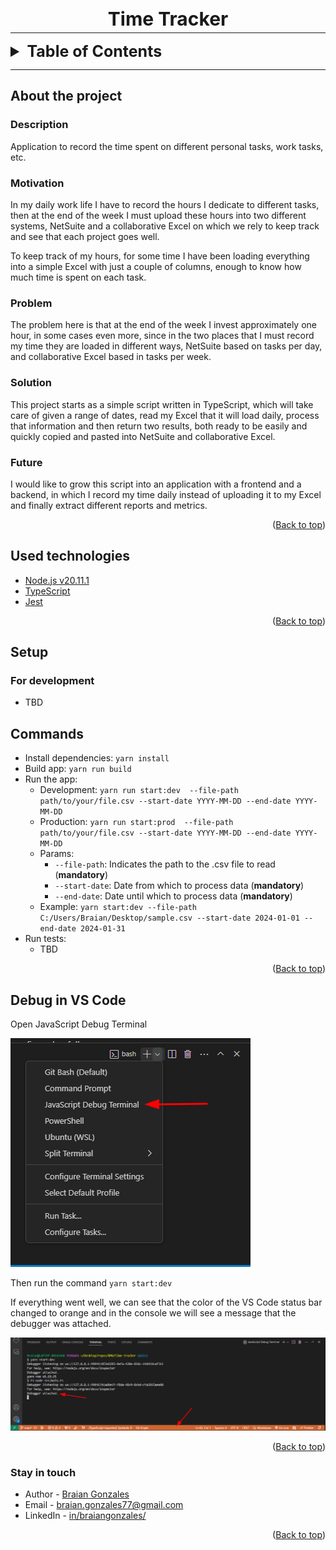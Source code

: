 <h1 style="text-align: center; margin-bottom: -10px; font-size: 30px;"><strong>Time Tracker</strong></h1>

---

<div id="top"></div>

<details>
  <summary style="font-size: 25px"><strong>Table of Contents</strong></summary>
  <ol>
    <li><a href="#about-the-project">About the project</a></li>
    <li><a href="#used-technologies">Used technologies</a></li>
    <li>
      <a href="#setup">Setup</a>
      <ul>
        <li><a href="#for-development">For development</a></li>
      </ul>
    </li>
    <li>
      <a href="#commands">Commands</a>
    </li>
    <li>
      <a href="#debug-in-vs-code">Debug in VS Code</a>
    </li>
    <li><a href="#stay-in-touch">Stay in touch</a></li>
  </ol>
</details>

---

## __About the project__

### __Description__
Application to record the time spent on different personal tasks, work tasks, etc.

### __Motivation__
In my daily work life I have to record the hours I dedicate to different tasks, then at the end of the week I must upload these hours into two different systems, NetSuite and a collaborative Excel on which we rely to keep track and see that each project goes well.

To keep track of my hours, for some time I have been loading everything into a simple Excel with just a couple of columns, enough to know how much time is spent on each task.

### __Problem__
The problem here is that at the end of the week I invest approximately one hour, in some cases even more, since in the two places that I must record my time they are loaded in different ways, NetSuite based on tasks per day, and collaborative Excel based in tasks per week.

### __Solution__
This project starts as a simple script written in TypeScript, which will take care of given a range of dates, read my Excel that it will load daily, process that information and then return two results, both ready to be easily and quickly copied and pasted into NetSuite and collaborative Excel.

### __Future__
I would like to grow this script into an application with a frontend and a backend, in which I record my time daily instead of uploading it to my Excel and finally extract different reports and metrics.

<p align="right">(<a href="#top">Back to top</a>)</p>

## __Used technologies__

- [Node.js v20.11.1](https://nodejs.org/es/)
- [TypeScript](https://www.typescriptlang.org/)
- [Jest](https://jestjs.io/)

<p align="right">(<a href="#top">Back to top</a>)</p>

## __Setup__

### __For development__
- TBD

## Commands
- Install dependencies: `yarn install`
- Build app: `yarn run build`
- Run the app: 
  - Development: `yarn run start:dev  --file-path path/to/your/file.csv --start-date YYYY-MM-DD --end-date YYYY-MM-DD`
  - Production: `yarn run start:prod  --file-path path/to/your/file.csv --start-date YYYY-MM-DD --end-date YYYY-MM-DD`
  - Params:
    - `--file-path`: Indicates the path to the .csv file to read (__mandatory__)
    - `--start-date`: Date from which to process data (__mandatory__)
    - `--end-date`: Date until which to process data (__mandatory__)
  - Example: `yarn start:dev --file-path C:/Users/Braian/Desktop/sample.csv --start-date 2024-01-01 --end-date 2024-01-31`
- Run tests: 
  - TBD

<p align="right">(<a href="#top">Back to top</a>)</p>

## Debug in VS Code
Open JavaScript Debug Terminal

![Open JavaScript Debug Terminal](/docs/images/open-javascript-debug-terminal.png)

Then run the command `yarn start:dev`

If everything went well, we can see that the color of the VS Code status bar changed to orange and in the console we will see a message that the debugger was attached.

![Result of attach debugger](/docs/images/result-of-attach-debugger.png)

<p align="right">(<a href="#top">Back to top</a>)</p>

### __Stay in touch__

- Author - [Braian Gonzales](https://braiangonzales.vercel.app/)
- Email - [braian.gonzales77@gmail.com](mailto:braian.gonzales77@gmail.com)
- LinkedIn - [in/braiangonzales/](https://www.linkedin.com/in/braiangonzales/)

<p align="right">(<a href="#top">Back to top</a>)</p>
